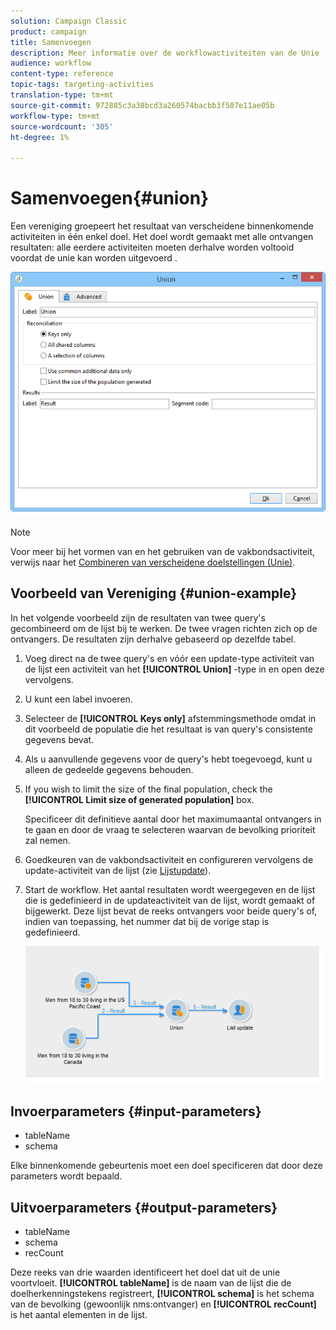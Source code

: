 ```yaml
---
solution: Campaign Classic
product: campaign
title: Samenvoegen
description: Meer informatie over de workflowactiviteiten van de Unie
audience: workflow
content-type: reference
topic-tags: targeting-activities
translation-type: tm+mt
source-git-commit: 972885c3a38bcd3a260574bacbb3f507e11ae05b
workflow-type: tm+mt
source-wordcount: '305'
ht-degree: 1%

---
```



# Samenvoegen{#union}

Een vereniging groepeert het resultaat van verscheidene binnenkomende activiteiten in één enkel doel. Het doel wordt gemaakt met alle ontvangen resultaten: alle eerdere activiteiten moeten derhalve worden voltooid voordat de unie kan worden uitgevoerd .

![](assets/s_user_segmentation_union.png)

>[!NOTE]
>
>Voor meer bij het vormen van en het gebruiken van de vakbondsactiviteit, verwijs naar het [Combineren van verscheidene doelstellingen (Unie)](../../workflow/using/targeting-data.md#combining-several-targets--union-).

## Voorbeeld van Vereniging {#union-example}

In het volgende voorbeeld zijn de resultaten van twee query&#39;s gecombineerd om de lijst bij te werken. De twee vragen richten zich op de ontvangers. De resultaten zijn derhalve gebaseerd op dezelfde tabel.

1. Voeg direct na de twee query&#39;s en vóór een update-type activiteit van de lijst een activiteit van het **[!UICONTROL Union]** -type in en open deze vervolgens.
1. U kunt een label invoeren.
1. Selecteer de **[!UICONTROL Keys only]** afstemmingsmethode omdat in dit voorbeeld de populatie die het resultaat is van query&#39;s consistente gegevens bevat.
1. Als u aanvullende gegevens voor de query&#39;s hebt toegevoegd, kunt u alleen de gedeelde gegevens behouden.
1. If you wish to limit the size of the final population, check the **[!UICONTROL Limit size of generated population]** box.

   Specificeer dit definitieve aantal door het maximumaantal ontvangers in te gaan en door de vraag te selecteren waarvan de bevolking prioriteit zal nemen.

1. Goedkeuren van de vakbondsactiviteit en configureren vervolgens de update-activiteit van de lijst (zie [Lijstupdate](../../workflow/using/list-update.md)).
1. Start de workflow. Het aantal resultaten wordt weergegeven en de lijst die is gedefinieerd in de updateactiviteit van de lijst, wordt gemaakt of bijgewerkt. Deze lijst bevat de reeks ontvangers voor beide query&#39;s of, indien van toepassing, het nummer dat bij de vorige stap is gedefinieerd.

   ![](assets/union_example.png)

## Invoerparameters {#input-parameters}

* tableName
* schema

Elke binnenkomende gebeurtenis moet een doel specificeren dat door deze parameters wordt bepaald.

## Uitvoerparameters {#output-parameters}

* tableName
* schema
* recCount

Deze reeks van drie waarden identificeert het doel dat uit de unie voortvloeit. **[!UICONTROL tableName]** is de naam van de lijst die de doelherkenningstekens registreert, **[!UICONTROL schema]** is het schema van de bevolking (gewoonlijk nms:ontvanger) en **[!UICONTROL recCount]** is het aantal elementen in de lijst.
